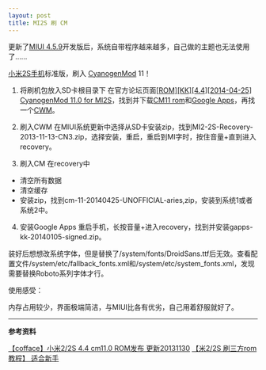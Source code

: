 ```yaml
---
layout: post
title: MI2S 刷 CM
---
```


更新了[MIUI 4.5.9][1]开发版后，系统自带程序越来越多，自己做的主题也无法使用了……

[小米2S手机][2]标准版，刷入 [CyanogenMod][3] 11！


 1. 将刷机包放入SD卡根目录下
在官方论坛页面[\[ROM\]\[KK\]\[4.4\]\[2014-04-25\] CyanogenMod 11.0 for
MI2S][4]，找到并下载[CM11 rom][5]和[Google Apps][6]，再找一个[CWM][7]。

 2. 刷入CWM
在MIUI系统更新中选择从SD卡安装zip，找到MI2-2S-Recovery-2013-11-13-CN3.zip，选择安装，重启，重启到MI字时，按住音量+直到进入recovery。

 3. 刷入CM
在recovery中
 - 清空所有数据
 - 清空缓存
 - 安装zip，找到cm-11-20140425-UNOFFICIAL-aries,zip，安装到系统1或者系统2中。

 4. 安装Google Apps
重启手机，长按音量+进入recovery，找到并安装gapps-kk-20140105-signed.zip。

装好后想想改系统字体，但是替换了/system/fonts/DroidSans.ttf后无效。查看配置文件/system/etc/fallback_fonts.xml和/system/etc/system_fonts.xml，发现需要替换Roboto系列字体才行。

使用感受：

内存占用较少，界面极端简洁，与MIUI比各有优劣，自己用着舒服就好了。

----------

**参考资料**

[【cofface】小米2/2S 4.4 cm11.0 ROM发布 更新20131130][8]
[【米2/2S 刷三方rom教程】 适合新手][9]


  [1]: http://www.miui.com/thread-1751929-1-1.html
  [2]: http://www.mi.com/mi2s/
  [3]: http://www.cyanogenmod.org/
  [4]: http://xiaomi.eu/community/threads/rom-kk-4-4-2014-04-25-cyanogenmod-11-0.22927/
  [5]: http://d-h.st/users/M1cha/?fld_id=28956#files
  [6]: http://wiki.cyanogenmod.org/w/Google_Apps
  [7]: http://www.miui.com/thread-1633090-1-1.html
  [8]: http://blog.cofface.com/archives/625.html
  [9]: http://bbs.xiaomi.cn/thread-7761124-1-1.html